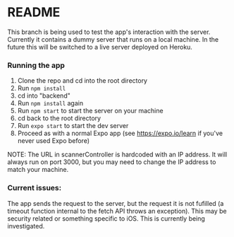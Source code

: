 # README

This branch is being used to test the app's interaction with the server. Currently it contains a dummy server that runs on a local machine. In the future this will be switched to a live server deployed on Heroku.

### Running the app
1. Clone the repo and cd into the root directory
2. Run `npm install`
3. cd into "backend"
4. Run `npm install` again
5. Run `npm start` to start the server on your machine
6. cd back to the root directory
7. Run `expo start` to start the dev server
8. Proceed as with a normal Expo app (see https://expo.io/learn if you've never used Expo before)

NOTE: The URL in scannerController is hardcoded with an IP address. It will always run on port 3000,
but you may need to change the IP address to match your machine.

### Current issues:

The app sends the request to the server, but the request it is not fufilled (a timeout function internal to the fetch API throws an exception). This may be security related or something specific to iOS. This is currently being investigated.
